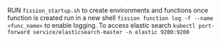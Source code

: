 RUN `fission_startup.sh` to create environments and functions 
once function is created run in a new shell `fission function log -f --name <func_name>` to enable logging. 
To access elastic search `kubectl port-forward service/elasticsearch-master -n elastic 9200:9200`

